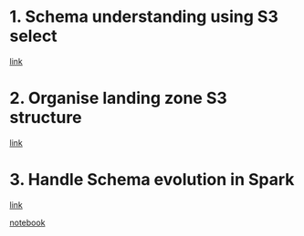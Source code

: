 # 1. Schema understanding using S3 select
[link](01-schema_understanding.md)

# 2. Organise landing zone S3 structure
[link](02-s3_prefix_structure.md)

# 3. Handle Schema evolution in Spark
[link](03-spark_schema_evolution.md)

[notebook](notebook/03-spark_schema_evolution.ipynb)